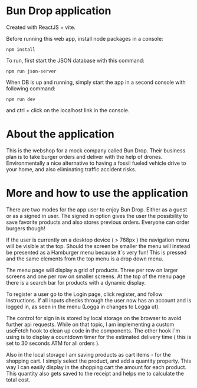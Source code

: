 # Bun Drop application

Created with ReactJS + vite.

Before running this web app, install node packages in a console:

`npm install`

To run, first start the JSON database with this command:

`npm run json-server`

When DB is up and running, simply start the app in a second console with following command:

`npm run dev`

and ctrl + click on the localhost link in the console.

# About the application

This is the webshop for a mock company called Bun Drop. Their business plan is to take burger orders and deliver
with the help of drones. Environmentally a nice alternative to having a fossil fueled vehicle drive to your home,
and also eliminating traffic accident risks.

# More and how to use the application

There are two modes for the app user to enjoy Bun Drop. Either as a guest or as a signed in user.
The signed in option gives the user the possibility to save favorite products and also stores previous orders.
Everyone can order burgers though!

If the user is currently on a desktop device ( > 768px ) the navigation menu will be visible at the top.
Should the screen be smaller the menu will instead be presented as a Hamburger menu because it´s very fun!
This is pressed and the same elements from the top menu is a drop down menu.

The menu page will display a grid of products. Three per row on larger screens and one per row on smaller screens.
At the top of the menu page there is a search bar for products with a dynamic display.

To register a user go to the Login page, click register, and follow instructions. If all inputs checks through the user now has an account and is logged in, as seen in the menu (Logga in changes to Logga ut).

The control for sign in is stored by local storage on the browser to avoid further api requests.
While on that topic, I am implementing a custom useFetch hook to clean up code in the components. The other
hook I´m using is to display a countdown timer for the estimated delivery time ( this is set to 30 seconds ATM for all orders ).

Also in the local storage I am saving products as cart items - for the shopping cart. I simply select the product,
and add a quantity property. This way I can easily display in the shopping cart the amount for each product.
This quantity also gets saved to the receipt and helps me to calculate the total cost.
